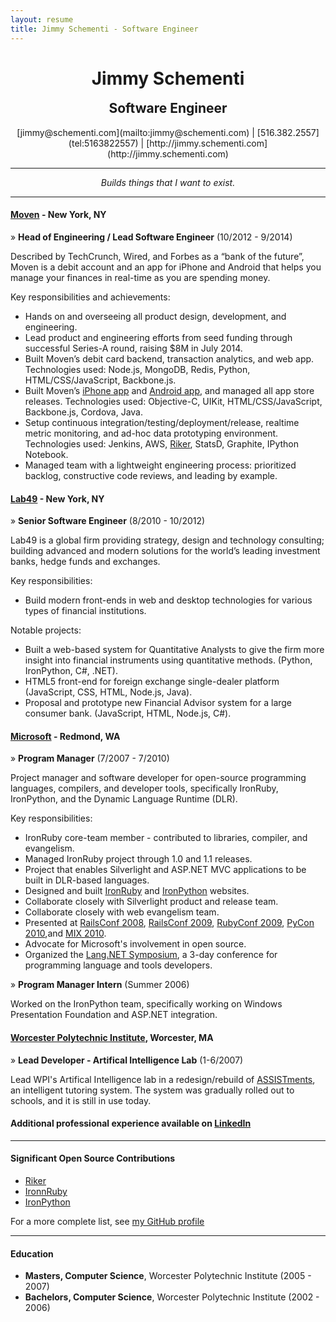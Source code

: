 ```yaml
---
layout: resume
title: Jimmy Schementi - Software Engineer
---
```


<div style="text-align: center; display: block;">
<h1>Jimmy Schementi</h1>
<h2 style="margin-top: 0">Software Engineer</h2>
</div>
<span style="text-align: center; display: block;">[jimmy@schementi.com](mailto:jimmy@schementi.com) | [516.382.2557](tel:5163822557) | [http://jimmy.schementi.com](http://jimmy.schementi.com)</span>

---

<span style="display: block; text-align: center;"><i>Builds things that I want to exist.</i></span>

---

#### [Moven](http://moven.com) - New York, NY

&raquo; **Head of Engineering / Lead Software Engineer** (10/2012 - 9/2014)

Described by TechCrunch, Wired, and Forbes as a “bank of the future”, Moven is
a debit account and an app for iPhone and Android that helps you manage your
finances in real-time as you are spending money.

Key responsibilities and achievements:

- Hands on and overseeing all product design, development, and engineering.
- Lead product and engineering efforts from seed funding through successful
  Series-A round, raising $8M in July 2014.
- Built Moven’s debit card backend, transaction analytics, and web app.
  Technologies used: Node.js, MongoDB, Redis, Python, HTML/CSS/JavaScript,
  Backbone.js.
- Built Moven’s [iPhone app](https://itunes.apple.com/us/app/moven/id661035659?mt=8)
  and [Android app](https://play.google.com/store/apps/details?id=com.movencorp.moven),
  and managed all app store releases.
  Technologies used: Objective-C, UIKit, HTML/CSS/JavaScript, Backbone.js,
  Cordova, Java.
- Setup continuous integration/testing/deployment/release, realtime metric
  monitoring, and ad-hoc data prototyping environment.
  Technologies used: Jenkins, AWS, [Riker](http://github.com/jschementi/riker),
  StatsD, Graphite, IPython Notebook.
- Managed team with a lightweight engineering process: prioritized backlog,
  constructive code reviews, and leading by example.


#### [Lab49](http://lab49.com) - New York, NY

&raquo; **Senior Software Engineer** (8/2010 - 10/2012)

Lab49 is a global firm providing strategy, design and technology consulting;
building advanced and modern solutions for the world’s leading investment banks,
hedge funds and exchanges.

Key responsibilities:

- Build modern front-ends in web and desktop technologies for various types of
  financial institutions.

Notable projects:

- Built a web-based system for Quantitative Analysts to give the firm more
  insight into financial instruments using quantitative methods.
  (Python, IronPython, C#, .NET).
- HTML5 front-end for foreign exchange single-dealer platform
  (JavaScript, CSS, HTML, Node.js, Java).
- Proposal and prototype new Financial Advisor system for a large consumer bank.
  (JavaScript, HTML, Node.js, C#).


#### [Microsoft](http://microsoft.com) - Redmond, WA

&raquo; **Program Manager** (7/2007 - 7/2010)

Project manager and software developer for open-source programming languages,
compilers, and developer tools, specifically IronRuby, IronPython, and the
Dynamic Language Runtime (DLR).

Key responsibilities:

- IronRuby core-team member - contributed to libraries, compiler, and evangelism.
- Managed IronRuby project through 1.0 and 1.1 releases.
- Project that enables Silverlight and ASP.NET MVC applications to be built in
  DLR-based languages.
- Designed and built [IronRuby](http://ironruby.net) and
  [IronPython](http://ironpython.net) websites.
- Collaborate closely with Silverlight product and release team.
- Collaborate closely with web evangelism team.
- Presented at [RailsConf 2008](http://en.oreilly.com/rails2008/public/schedule/detail/2056),
  [RailsConf 2009](http://jimmy.schementi.com/2009/05/ironruby-at-railsconf-2009.html),
  [RubyConf 2009](http://jimmy.schementi.com/2009/12/ironruby-rubyconf-2009-part-1-summary.html),
  [PyCon 2010](http://jimmy.schementi.com/2010/03/pycon-2010-python-in-browser.html),and
  [MIX 2010](http://jimmy.schementi.com/2010/03/mix10-ironruby-and-ironpython-part-1.html).
- Advocate for Microsoft's involvement in open source.
- Organized the [Lang.NET Symposium](https://www.google.com/#q=lang.net+symposium),
  a 3-day conference for programming language and tools developers.

&raquo; **Program Manager Intern** (Summer 2006)

Worked on the IronPython team, specifically working on Windows Presentation
Foundation and ASP.NET integration.


#### [Worcester Polytechnic Institute](http://wpi.edu), Worcester, MA

&raquo; **Lead Developer - Artifical Intelligence Lab** (1-6/2007)

Lead WPI's Artifical Intelligence lab in a redesign/rebuild of
[ASSISTments](http://assistment.org), an intelligent tutoring system. The system
was gradually rolled out to schools, and it is still in use today.


#### Additional professional experience available on [LinkedIn](http://linkedin.com/in/jschementi/)

---

#### Significant Open Source Contributions

- [Riker](http://github.com/jschementi/riker)
- [IronnRuby](http://ironruby.net)
- [IronPython](http://ironpython.net)

For a more complete list, see [my GitHub profile](https://github.com/jschementi)

---

#### Education

- **Masters, Computer Science**, Worcester Polytechnic Institute (2005 - 2007)
- **Bachelors, Computer Science**, Worcester Polytechnic Institute (2002 - 2006)
